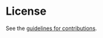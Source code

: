 # License

See the
[guidelines for contributions](https://github.com/aaronpk/draft-parecki-oauth-cross-domain-authorization/blob/main/CONTRIBUTING.md).

